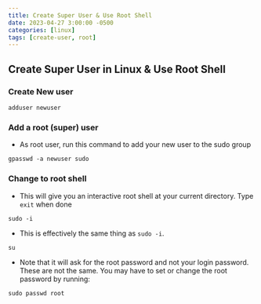 ```yaml
---
title: Create Super User & Use Root Shell
date: 2023-04-27 3:00:00 -0500
categories: [linux]
tags: [create-user, root]
---
```


## Create Super User in Linux & Use Root Shell

### Create New user

```terminal
adduser newuser
```

### Add a root (super) user
* As root user, run this command to add your new user to the sudo group
```terminal
gpasswd -a newuser sudo
```

### Change to root shell

* This will give you an interactive root shell at your current directory.  Type `exit` when done
```terminal
sudo -i
```

* This is effectively the same thing as `sudo -i`.   
```terminal
su
```
* Note that it will ask for the root password and not your login password.  These are not the same.  You may have to set or change the root password by running:
```terminal
sudo passwd root
```